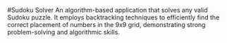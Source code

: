 #Sudoku Solver
An algorithm-based application that solves any valid Sudoku puzzle. It employs backtracking techniques to efficiently find the correct placement of numbers in the 9x9 grid, demonstrating strong problem-solving and algorithmic skills.
